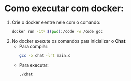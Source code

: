 # Como executar com docker:

1. Crie o docker e entre nele com o comando:
    ``` sh
    docker run -itv $(pwd):/code -w /code gcc
    ```
1. No docker execute os comandos para inicializar o **Chat**: 
    * Para compilar:
        ``` sh
        gcc -o chat -lrt main.c
        ```
    * Para executar:
        ``` sh
        ./chat
        ```
